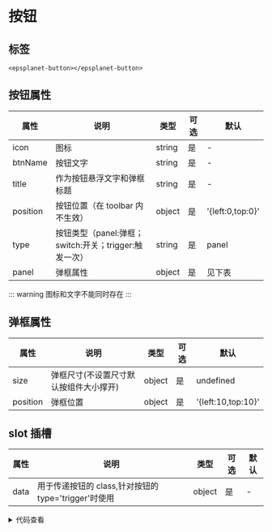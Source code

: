 # 按钮

## 标签

```
<epsplanet-button></epsplanet-button>
```

## 按钮属性

| 属性     | 说明                                                  | 类型   | 可选 | 默认             |
| -------- | ----------------------------------------------------- | ------ | ---- | ---------------- |
| icon     | 图标                                                  | string | 是   | -                |
| btnName  | 按钮文字                                              | string | 是   | -                |
| title    | 作为按钮悬浮文字和弹框标题                            | string | 是   | -                |
| position | 按钮位置（在 toolbar 内不生效）                       | object | 是   | '{left:0,top:0}' |
| type     | 按钮类型（panel:弹框；switch:开关；trigger:触发一次） | string | 是   | panel            |
| panel    | 弹框属性                                              | object | 是   | 见下表           |

::: warning
图标和文字不能同时存在
:::

## 弹框属性

| 属性     | 说明                                   | 类型   | 可选 | 默认               |
| -------- | -------------------------------------- | ------ | ---- | ------------------ |
| size     | 弹框尺寸(不设置尺寸默认按组件大小撑开) | object | 是   | undefined          |
| position | 弹框位置                               | object | 是   | '{left:10,top:10}' |

## slot 插槽

| 属性 | 说明                                                 | 类型   | 可选 | 默认 |
| ---- | ---------------------------------------------------- | ------ | ---- | ---- |
| data | 用于传递按钮的 class,针对按钮的 type='trigger'时使用 | object | 是   | -    |

<details>
<summary>代码查看</summary>

``` html
<!-- 触发型按钮这样使用 -->
 <epsplanet-button v-for="(item, i) in comps" :key="i" :icon="item.icon" :title="item.label" :position="item.position" :panel="item.panel" :type="item.type">
    <template v-slot="data">
        <component :is="item.component" :btnClass="data.btnClass"></component>
    </template>
 </epsplanet-button>
```
</details>
